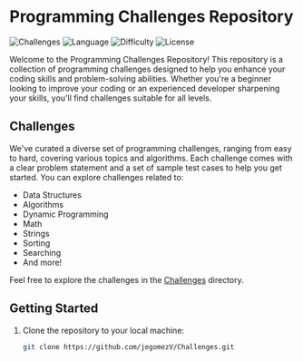 # Programming Challenges Repository

![Challenges](https://img.shields.io/badge/Challenges-30-brightgreen.svg)
![Language](https://img.shields.io/badge/Language-Python-blue.svg)
![Difficulty](https://img.shields.io/badge/Difficulty-Easy%20to%20Hard-orange.svg)
![License](https://img.shields.io/badge/License-MIT-red.svg)

Welcome to the Programming Challenges Repository! This repository is a collection of programming challenges designed to help you enhance your coding skills and problem-solving abilities. Whether you're a beginner looking to improve your coding or an experienced developer sharpening your skills, you'll find challenges suitable for all levels.

## Challenges

We've curated a diverse set of programming challenges, ranging from easy to hard, covering various topics and algorithms. Each challenge comes with a clear problem statement and a set of sample test cases to help you get started. You can explore challenges related to:

- Data Structures
- Algorithms
- Dynamic Programming
- Math
- Strings
- Sorting
- Searching
- And more!

Feel free to explore the challenges in the [Challenges](/Challenges) directory.

## Getting Started

1. Clone the repository to your local machine:

   ```bash
   git clone https://github.com/jegomezV/Challenges.git

